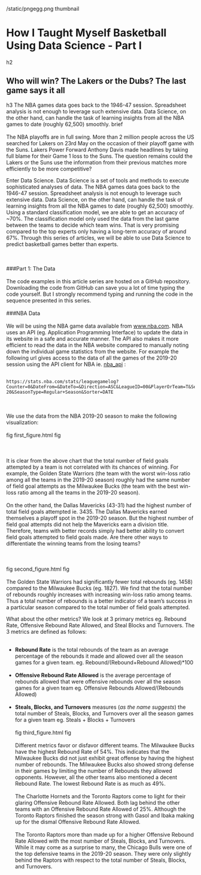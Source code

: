 /static/pngegg.png
thumbnail
# How I Taught Myself Basketball Using Data Science - Part I
h2
## Who will win? The Lakers or the Dubs? The last game says it all
h3
The NBA
games data goes back to the 1946-47 session. Spreadsheet analysis is not enough to leverage such extensive data.
Data Science, on the other hand, can handle the task of learning insights from all the NBA games to date (roughly
62,500) smoothly.
brief
<br/><br/>
The NBA playoffs are in full swing. More than 2 million people across the US searched for Lakers on 23rd May on the
occasion of their playoff game with the Suns. Lakers Power Forward Anthony Davis made headlines by taking full blame
for their Game 1 loss to the Suns. The question remains could the Lakers or the Suns use the information from their
previous matches more efficiently to be more competitive?

Enter Data Science. Data Science is a set of tools and methods to execute sophisticated analyses of data. The NBA
games data goes back to the 1946-47 session. Spreadsheet analysis is not enough to leverage such extensive data.
Data Science, on the other hand, can handle the task of learning insights from all the NBA games to date (roughly
62,500) smoothly. Using a standard classification model, we are able to get an accuracy of ~70%. The classification
model only used the data from the last game between the teams to decide which team wins. That is very promising compared to the top experts only having a long-term accuracy of around 67%. Through this series of articles, we will be able to use Data Science to predict basketball games better than experts. 

<br/><br/>
###Part 1: The Data
<br/><br/>
The code examples in this article series are hosted on a GitHub repository. Downloading the code from GitHub can save you a lot of time typing the code yourself. But I strongly recommend typing and running the code in the sequence presented in this series. 
<br/><br/>
###NBA Data
<br/><br/>
We will be using the NBA game data available from www.nba.com. NBA uses an API (eg. Application Programming Interface) to update the data in its website in a safe and accurate manner. The API also makes it more efficient to read the data in the NBA website compared to manually noting down the individual game statistics from the website. For example the following url gives access to the data of all the games of the 2019-20 session using the API client for NBA ie. [nba_api](https://pypi.org/project/nba-api/) :
<br/><br/>

    https://stats.nba.com/stats/leaguegamelog?Counter=0&DateFrom=&DateTo=&Direction=ASC&LeagueID=00&PlayerOrTeam=T&Season=2019-20&SeasonType=Regular+Season&Sorter=DATE

<br/><br/>
We use the data from the NBA 2019-20 season to make the following visualization:
<br/><br/>
fig
first_figure.html
fig
<br/><br/>
<br/><br/>
It is clear from the above chart that the total number of field goals attempted by a team is not correlated with its chances of winning. For example, the Golden State Warriors (the team with the worst win-loss ratio among all the teams in the 2019-20 season) roughly had the same number of field goal attempts as the Milwaukee Bucks (the team with the best win-loss ratio among all the teams in the 2019-20 season). 
<br/><br/>
On the other hand, the Dallas Mavericks (43-31) had the highest number of total field goals attempted ie. 3435. The Dallas Mavericks earned themselves a playoff spot in the 2019-20 season. But the highest number of field goal attempts did not help the Mavericks earn a division title. Therefore, teams with better records simply had better ability to convert field goals attempted to field goals made.  Are there other ways to differentiate the winning teams from the losing teams? 
<br/><br/>
<br/><br/>
fig
second_figure.html
fig
<br/><br/>
The Golden State Warriors had significantly fewer total rebounds (eg. 1458) compared to the Milwaukee Bucks (eg. 1827). We find that the total number of rebounds roughly increases with increasing win-loss ratio among teams. Thus a total number of rebounds is a better indicator of a team’s success in a particular season compared to the total number of field goals attempted.   

What about the other metrics? We look at 3 primary metrics eg. Rebound Rate, Offensive Rebound Rate Allowed, and Steal Blocks and Turnovers. The 3 metrics are defined as follows:
<br/><br/>
- **Rebound Rate** is the total rebounds of the team as an average percentage of the rebounds it made and allowed over all the season games for a given team. eg. Rebound/(Rebound+Rebound Allowed)\*100
<br/><br/>
- **Offensive Rebound Rate Allowed** is the average percentage of rebounds allowed that were offensive rebounds over all the season games for a given team eg. Offensive Rebounds Allowed/(Rebounds Allowed)
<br/><br/>
- **Steals, Blocks, and Turnovers** measures (*as the name suggests*) the total number of Steals, Blocks, and Turnovers over all the season games for a given team eg. Steals + Blocks + Turnovers
<br/><br/>
fig
third_figure.html
fig
<br/><br/>
Different metrics favor or disfavor different teams. The Milwaukee Bucks have the highest Rebound Rate of 54%. This indicates that the Milwaukee Bucks did not just exhibit great offense by having the highest number of rebounds. The Milwaukee Bucks also showed strong defense in their games by limiting the number of Rebounds they allowed opponents. However, all the other teams also mentioned a decent Rebound Rate. The lowest Rebound Rate is as much as 49%.
<br/><br/>
The Charlotte Hornets and the Toronto Raptors come to light for their glaring Offensive Rebound Rate Allowed. Both lag behind the other teams with an Offensive Rebound Rate Allowed of 25%. Although the Toronto Raptors finished the season strong with Gasol and Ibaka making up for the dismal Offensive Rebound Rate Allowed.
<br/><br/>
The Toronto Raptors more than made up for a higher  Offensive Rebound Rate Allowed with the most number of Steals, Blocks, and Turnovers. While it may come as a surprise to many, the Chicago Bulls were one of the top defensive teams in the 2019-20 season. They were only slightly behind the Raptors with respect to the total number of Steals, Blocks, and Turnovers.

